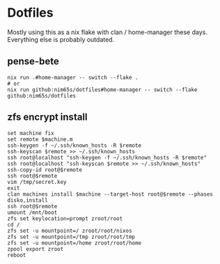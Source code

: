 # Dotfiles

Mostly using this as a nix flake with clan / home-manager these days.
Everything else is probably outdated.

## pense-bete

```
nix run .#home-manager -- switch --flake .
# or
nix run github:nim65s/dotfiles#home-manager -- switch --flake github:nim65s/dotfiles
```

## zfs encrypt install

```
set machine fix
set remote $machine.m
ssh-keygen -f ~/.ssh/known_hosts -R $remote
ssh-keyscan $remote >> ~/.ssh/known_hosts
ssh root@localhost "ssh-keygen -f ~/.ssh/known_hosts -R $remote"
ssh root@localhost "ssh-keyscan $remote >> ~/.ssh/known_hosts"
ssh-copy-id root@$remote
ssh root@$remote
vim /tmp/secret.key
exit
clan machines install $machine --target-host root@$remote --phases disko,install
ssh root@$remote
umount /mnt/boot
zfs set keylocation=prompt zroot/root
cd /
zfs set -u mountpoint=/ zroot/root/nixos
zfs set -u mountpoint=/tmp zroot/root/tmp
zfs set -u mountpoint=/home zroot/root/home
zpool export zroot
reboot
```
